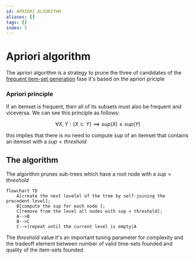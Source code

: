 ```yaml
---
id: APRIORI ALGORITHM
aliases: []
tags: []
index: 5
---
```


# Apriori algorithm

The apriori algorithm is a strategy to prune the three of candidates of the [frequent item-set generation](pages/datamining/association_rules/frequent_itemset_generation.md) fase it's based on the apriori priciple

### Apriori principle
If an itemset is frequent, then all of its subsets must also be frequent and viceversa.
We can see this principle as follows:

$$
\forall X,Y: (X \subset Y) \implies sup(X) \geq sup(Y)
$$

this implies that there is no need to compute $sup$ of an itemset that contains an itemset with a $sup \lt threshold$

## The algorithm

The algorithm prunes sub-trees which have a root node with a $sup \lt threshold$

```mermaid
flowchart TD
	A[create the next levelel of the tree by self-joining the precedent level];
	B[compute the sup for each node ];
	C[remove from the level all nodes with sup < threshold];
	A-->B
	B-->C
	C-->|repeat until the current level is empty|A
```

The $threshold$ value it's an important tuning parameter for complexity and the tradeoff element between number of valid time-sets founded and quality of the item-sets founded


